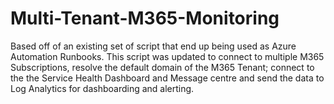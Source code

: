 # Multi-Tenant-M365-Monitoring
Based off of an existing set of script that end up being used as Azure Automation Runbooks. This script was updated to connect to multiple M365 Subscriptions, resolve the default domain of the M365 Tenant; connect to the the Service Health Dashboard and Message centre and send the data to Log Analytics for dashboarding and alerting.
